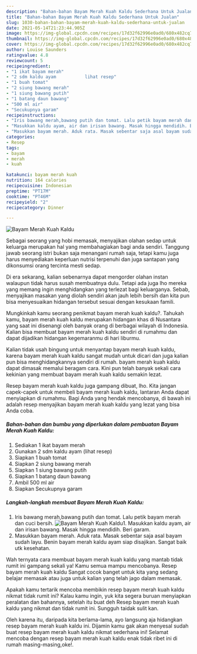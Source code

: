 ```yaml
---
description: "Bahan-bahan Bayam Merah Kuah Kaldu Sederhana Untuk Jualan"
title: "Bahan-bahan Bayam Merah Kuah Kaldu Sederhana Untuk Jualan"
slug: 1030-bahan-bahan-bayam-merah-kuah-kaldu-sederhana-untuk-jualan
date: 2021-05-14T21:23:44.905Z
image: https://img-global.cpcdn.com/recipes/17d32f62996e0ad0/680x482cq70/bayam-merah-kuah-kaldu-foto-resep-utama.jpg
thumbnail: https://img-global.cpcdn.com/recipes/17d32f62996e0ad0/680x482cq70/bayam-merah-kuah-kaldu-foto-resep-utama.jpg
cover: https://img-global.cpcdn.com/recipes/17d32f62996e0ad0/680x482cq70/bayam-merah-kuah-kaldu-foto-resep-utama.jpg
author: Louise Saunders
ratingvalue: 4.8
reviewcount: 5
recipeingredient:
- "1 ikat bayam merah"
- "2 sdm kaldu ayam           lihat resep"
- "1 buah tomat"
- "2 siung bawang merah"
- "1 siung bawang putih"
- "1 batang daun bawang"
- "500 ml air"
- "Secukupnya garam"
recipeinstructions:
- "Iris bawang merah,bawang putih dan tomat. Lalu petik bayam merah dan cuci bersih."
- "Masukkan kaldu ayam, air dan irisan bawang. Masak hingga mendidih. Beri garam."
- "Masukkan bayam merah. Aduk rata. Masak sebentar saja asal bayam sudah layu. Benin bayam merah kaldu ayam siap disajikan. Sangat baik utk kesehatan."
categories:
- Resep
tags:
- bayam
- merah
- kuah

katakunci: bayam merah kuah 
nutrition: 164 calories
recipecuisine: Indonesian
preptime: "PT17M"
cooktime: "PT46M"
recipeyield: "2"
recipecategory: Dinner

---
```



![Bayam Merah Kuah Kaldu](https://img-global.cpcdn.com/recipes/17d32f62996e0ad0/680x482cq70/bayam-merah-kuah-kaldu-foto-resep-utama.jpg)

Sebagai seorang yang hobi memasak, menyajikan olahan sedap untuk keluarga merupakan hal yang membahagiakan bagi anda sendiri. Tanggung jawab seorang istri bukan saja menangani rumah saja, tetapi kamu juga harus menyediakan keperluan nutrisi terpenuhi dan juga santapan yang dikonsumsi orang tercinta mesti sedap.

Di era  sekarang, kalian sebenarnya dapat mengorder olahan instan walaupun tidak harus susah membuatnya dulu. Tetapi ada juga lho mereka yang memang ingin menghidangkan yang terlezat bagi keluarganya. Sebab, menyajikan masakan yang diolah sendiri akan jauh lebih bersih dan kita pun bisa menyesuaikan hidangan tersebut sesuai dengan kesukaan famili. 



Mungkinkah kamu seorang penikmat bayam merah kuah kaldu?. Tahukah kamu, bayam merah kuah kaldu merupakan hidangan khas di Nusantara yang saat ini disenangi oleh banyak orang di berbagai wilayah di Indonesia. Kalian bisa membuat bayam merah kuah kaldu sendiri di rumahmu dan dapat dijadikan hidangan kegemaranmu di hari liburmu.

Kalian tidak usah bingung untuk menyantap bayam merah kuah kaldu, karena bayam merah kuah kaldu sangat mudah untuk dicari dan juga kalian pun bisa menghidangkannya sendiri di rumah. bayam merah kuah kaldu dapat dimasak memalui beragam cara. Kini pun telah banyak sekali cara kekinian yang membuat bayam merah kuah kaldu semakin lezat.

Resep bayam merah kuah kaldu juga gampang dibuat, lho. Kita jangan capek-capek untuk membeli bayam merah kuah kaldu, lantaran Anda dapat menyiapkan di rumahmu. Bagi Anda yang hendak mencobanya, di bawah ini adalah resep menyajikan bayam merah kuah kaldu yang lezat yang bisa Anda coba.

<!--inarticleads1-->

##### Bahan-bahan dan bumbu yang diperlukan dalam pembuatan Bayam Merah Kuah Kaldu:

1. Sediakan 1 ikat bayam merah
1. Gunakan 2 sdm kaldu ayam           (lihat resep)
1. Siapkan 1 buah tomat
1. Siapkan 2 siung bawang merah
1. Siapkan 1 siung bawang putih
1. Siapkan 1 batang daun bawang
1. Ambil 500 ml air
1. Siapkan Secukupnya garam




<!--inarticleads2-->

##### Langkah-langkah membuat Bayam Merah Kuah Kaldu:

1. Iris bawang merah,bawang putih dan tomat. Lalu petik bayam merah dan cuci bersih.
<img src="https://img-global.cpcdn.com/steps/c64f95af4164afe0/160x128cq70/bayam-merah-kuah-kaldu-langkah-memasak-1-foto.jpg" alt="Bayam Merah Kuah Kaldu">1. Masukkan kaldu ayam, air dan irisan bawang. Masak hingga mendidih. Beri garam.
1. Masukkan bayam merah. Aduk rata. Masak sebentar saja asal bayam sudah layu. Benin bayam merah kaldu ayam siap disajikan. Sangat baik utk kesehatan.




Wah ternyata cara membuat bayam merah kuah kaldu yang mantab tidak rumit ini gampang sekali ya! Kamu semua mampu mencobanya. Resep bayam merah kuah kaldu Sangat cocok banget untuk kita yang sedang belajar memasak atau juga untuk kalian yang telah jago dalam memasak.

Apakah kamu tertarik mencoba membikin resep bayam merah kuah kaldu nikmat tidak rumit ini? Kalau kamu ingin, yuk kita segera buruan menyiapkan peralatan dan bahannya, setelah itu buat deh Resep bayam merah kuah kaldu yang nikmat dan tidak rumit ini. Sungguh taidak sulit kan. 

Oleh karena itu, daripada kita berlama-lama, ayo langsung aja hidangkan resep bayam merah kuah kaldu ini. Dijamin kamu gak akan menyesal sudah buat resep bayam merah kuah kaldu nikmat sederhana ini! Selamat mencoba dengan resep bayam merah kuah kaldu enak tidak ribet ini di rumah masing-masing,oke!.

